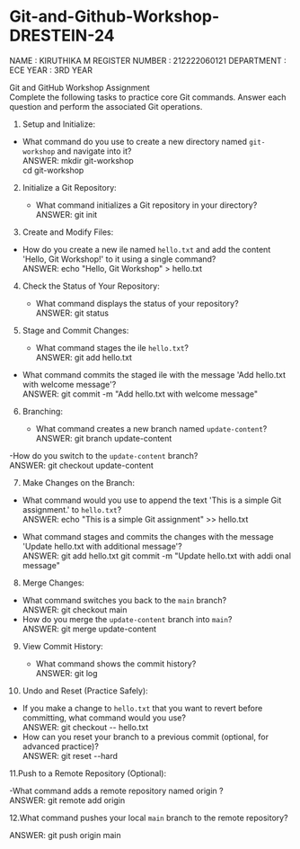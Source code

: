 # Git-and-Github-Workshop-DRESTEIN-24
NAME            :  KIRUTHIKA M
REGISTER NUMBER :  212222060121
DEPARTMENT      :  ECE
YEAR            :  3RD YEAR

Git and GitHub Workshop Assignment  <br>
Complete the following tasks to practice core Git commands. Answer each question and perform the associated Git operations.  <br>
 
1. Setup and Initialize:
    
- 	What command do you use to create a new directory named `git-workshop` and navigate into it?  <br>
ANSWER: mkdir git-workshop <br>
        cd git-workshop <br>
 
2. Initialize a Git Repository:
   
	- 	What command initializes a Git repository in your directory?  <br>
ANSWER: git init <br>
 
4. Create and Modify Files:

- 	How do you create a new ile named `hello.txt` and add the content 'Hello, Git Workshop!' to it using a single command?  <br>
ANSWER: echo "Hello, Git Workshop" > hello.txt <br>
 
4. Check the Status of Your Repository:
   
	- 	What command displays the status of your repository?  <br>
ANSWER: git status 
 
6. Stage and Commit Changes:
   
	- 	What command stages the ile `hello.txt`?   <br>
ANSWER: git add hello.txt <br>
 
- What command commits the staged ile with the message 'Add hello.txt with welcome message'?  <br>
ANSWER: git commit -m "Add hello.txt with welcome message" <br>
 
6. Branching:<br>
   
	- 	What command creates a new branch named `update-content`?  <br>
ANSWER: git branch update-content <br>
 
-How do you switch to the `update-content` branch?  <br>
ANSWER: git checkout update-content <br>
 
7. Make Changes on the Branch:
   
- 	What command would you use to append the text 'This is a simple Git assignment.' to `hello.txt`?  <br>
ANSWER: echo "This is a simple Git assignment" >> hello.txt <br>
 
- 	What command stages and commits the changes with the message 'Update hello.txt with additional message'?  <br>
ANSWER: git add hello.txt git commit -m "Update hello.txt with addi onal message" <br>
 
8. Merge Changes:<br>
   
-	What command switches you back to the `main` branch?  <br>
ANSWER: git checkout main <br>
-	How do you merge the `update-content` branch into `main`?  <br>
ANSWER: git merge update-content <br>
 
9. View Commit History:  <br>
	- 	What command shows the commit history? <br> 
ANSWER: git log <br>
 
10. Undo and Reset (Practice Safely):
    
- 	If you make a change to `hello.txt` that you want to revert before committing, what command would you use?  <br>
ANSWER: git checkout -- hello.txt <br>
- 	How can you reset your branch to a previous commit (optional, for advanced practice)?  <br>
ANSWER: git reset --hard <commit-hash> <br>
 
11.Push to a Remote Repository (Optional):  <br>
 
  -What command adds a remote repository named origin ?<br>
ANSWER: git remote add origin <repository-url> <br>
 
12.What command pushes your local `main` branch to the remote repository? <br>
 
ANSWER: git push origin main <br>
 



